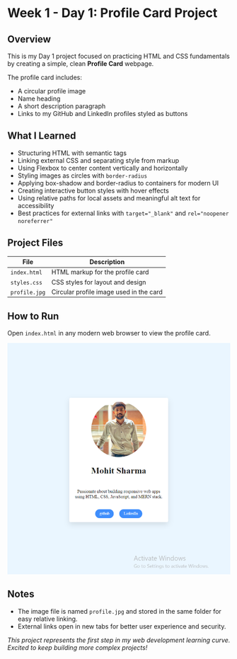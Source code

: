 # Week 1 - Day 1: Profile Card Project

## Overview
This is my Day 1 project focused on practicing HTML and CSS fundamentals by creating a simple, clean **Profile Card** webpage.

The profile card includes:
- A circular profile image
- Name heading
- A short description paragraph
- Links to my GitHub and LinkedIn profiles styled as buttons

## What I Learned
- Structuring HTML with semantic tags
- Linking external CSS and separating style from markup
- Using Flexbox to center content vertically and horizontally
- Styling images as circles with `border-radius`
- Applying box-shadow and border-radius to containers for modern UI
- Creating interactive button styles with hover effects
- Using relative paths for local assets and meaningful alt text for accessibility
- Best practices for external links with `target="_blank"` and `rel="noopener noreferrer"`

## Project Files
| File         | Description                            |
|--------------|------------------------------------|
| `index.html` | HTML markup for the profile card       |
| `styles.css` | CSS styles for layout and design        |
| `profile.jpg`| Circular profile image used in the card |

## How to Run
Open `index.html` in any modern web browser to view the profile card.

![Layout Practice Screenshot](../../screenshots/profile_card.png)

## Notes
- The image file is named `profile.jpg` and stored in the same folder for easy relative linking.
- External links open in new tabs for better user experience and security.



*This project represents the first step in my web development learning curve. Excited to keep building more complex projects!*
